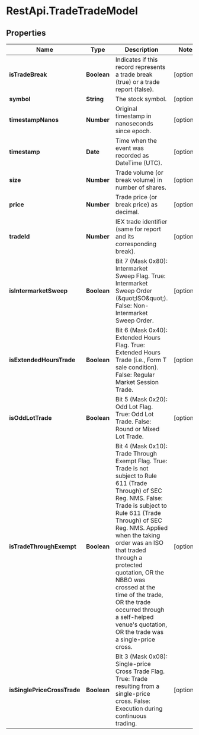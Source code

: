 # RestApi.TradeTradeModel

## Properties

Name | Type | Description | Notes
------------ | ------------- | ------------- | -------------
**isTradeBreak** | **Boolean** | Indicates if this record represents a trade break (true) or a trade report (false). | [optional] 
**symbol** | **String** | The stock symbol. | [optional] 
**timestampNanos** | **Number** | Original timestamp in nanoseconds since epoch. | [optional] 
**timestamp** | **Date** | Time when the event was recorded as DateTime (UTC). | [optional] 
**size** | **Number** | Trade volume (or break volume) in number of shares. | [optional] 
**price** | **Number** | Trade price (or break price) as decimal. | [optional] 
**tradeId** | **Number** | IEX trade identifier (same for report and its corresponding break). | [optional] 
**isIntermarketSweep** | **Boolean** | Bit 7 (Mask 0x80): Intermarket Sweep Flag.  True: Intermarket Sweep Order (\&quot;ISO\&quot;).  False: Non-Intermarket Sweep Order. | [optional] 
**isExtendedHoursTrade** | **Boolean** | Bit 6 (Mask 0x40): Extended Hours Flag.  True: Extended Hours Trade (i.e., Form T sale condition).  False: Regular Market Session Trade. | [optional] 
**isOddLotTrade** | **Boolean** | Bit 5 (Mask 0x20): Odd Lot Flag.  True: Odd Lot Trade.  False: Round or Mixed Lot Trade. | [optional] 
**isTradeThroughExempt** | **Boolean** | Bit 4 (Mask 0x10): Trade Through Exempt Flag.  True: Trade is not subject to Rule 611 (Trade Through) of SEC Reg. NMS.  False: Trade is subject to Rule 611 (Trade Through) of SEC Reg. NMS.  Applied when the taking order was an ISO that traded through a protected quotation,  OR the NBBO was crossed at the time of the trade,  OR the trade occurred through a self-helped venue&#39;s quotation,  OR the trade was a single-price cross. | [optional] 
**isSinglePriceCrossTrade** | **Boolean** | Bit 3 (Mask 0x08): Single-price Cross Trade Flag.  True: Trade resulting from a single-price cross.  False: Execution during continuous trading. | [optional] 



